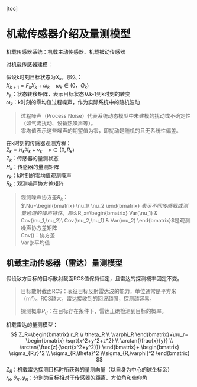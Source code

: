 [toc]
# 机载传感器介绍及量测模型
机载传感器系统：机载主动传感器、机载被动传感器  

对机载传感器建模：  

假设k时刻目标状态为$X_k$，那么：  
$X_{k+1}=F_kX_k+\omega_k\quad \omega_k\in(0，Q_k)$  
$F_k$：状态转移矩阵，表示目标状态从k-1到k时刻的转变  
$\omega_k$：k时刻的零均值过程噪声，作为实际系统中的随机波动  
> 过程噪声（Process Noise）代表系统动态模型中未建模的扰动或不确定性（如气流扰动、设备热噪声等）。  
> 零均值表示这些噪声的期望值为零，即扰动是随机的且无系统性偏差。

在k时刻的传感器观测方程：  
$Z_k=H_kX_k+\nu_k\quad \nu\in(0,R_k)$  
$Z_k$：传感器的量测状态  
$H_k$：传感器的量测矩阵  
$\nu_k$：k时刻的零均值观测噪声  
$R_k$：观测噪声协方差矩阵  
> 观测噪声协方差$R_k$：  
> $\Nu=\begin{bmatrix}
\nu_1\\
\nu_2
    \end{bmatrix}
> $表示不同传感器或测量通道的噪声特性。  
> 那么$R_x=\begin{bmatrix}
    Var(\nu_1) & Cov(\nu_1,\nu_2)\\
    Cov(\nu_2,\nu_1) & Var(\nu_2)
\end{bmatrix}$是观测噪声协方差矩阵  
Cov()：协方差  
Var():平均值
## 机载主动传感器（雷达）量测模型
假设敌方目标的目标散射截面RCS值保持恒定，且雷达的探测概率固定不变。
> 目标散射截面RCS：表征目标反射雷达波的能力，单位通常是平方米（m²）。RCS越大，雷达接收到的回波越强，探测越容易。  
>
> 探测概率$P_d$：在目标存在条件下，雷达正确检测到目标的概率。

机载雷达的量测模型：  
$$
Z_R=\begin{bmatrix}
   r_R \\ \theta_R \\ \varphi_R 
\end{bmatrix}+\nu_r=
\begin{bmatrix}
    \sqrt{x^2+y^2+z^2} \\ \arctan{\frac{x}{y}} \\ \arctan{\frac{z}{\sqrt{x^2+y^2}}}
\end{bmatrix}+
\begin{bmatrix}
    \sigma_{R,r}^2 \\ \sigma_{R,\theta}^2 \\\sigma_{R,\varphi}^2
\end{bmatrix}
$$
$Z_R$：机载雷达探测目标时所获得的量测向量（以自身为中心的球坐标系）  
$r_R,\theta_R,\varphi_R$：分别为目标相对于传感器的距离、方位角和俯仰角  



